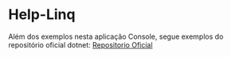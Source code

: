 # Help-Linq

Além dos exemplos nesta aplicação Console, segue exemplos do repositório oficial dotnet:
[Repositorio Oficial](https://github.com/dotnet/try-samples/tree/master/101-linq-samples)